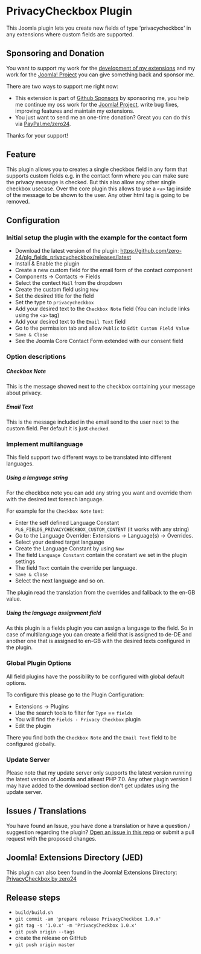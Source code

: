 # PrivacyCheckbox Plugin

This Joomla plugin lets you create new fields of type 'privacycheckbox' in any extensions where custom fields are supported.

## Sponsoring and Donation

You want to support my work for the [development of my extensions](https://extensions.joomla.org/profile/profile/details/200189/) and my work for the [Joomla! Project](https://volunteers.joomla.org/joomlers/248-tobias-zulauf) you can give something back and sponsor me. 

There are two ways to support me right now:
- This extension is part of [Github Sponsors](https://github.com/sponsors/zero-24/) by sponsoring me, you help me continue my oss work for the [Joomla! Project](https://volunteers.joomla.org/joomlers/248-tobias-zulauf), write bug fixes, improving features and maintain my extensions.
- You just want to send me an one-time donation? Great you can do this via [PayPal.me/zero24](https://www.paypal.me/zero24).

Thanks for your support!

## Feature

This plugin allows you to creates a single checkbox field in any form that supports custom fields e.g. in the contact form where you can make sure the privacy message is checked. But this also allow any other single checkbox usecase. Over the core plugin this allows to use a `<a>` tag inside of the message to be shown to the user. Any other html tag is going to be removed.

## Configuration

### Initial setup the plugin with the example for the contact form

- Download the latest version of the plugin: https://github.com/zero-24/plg_fields_privacycheckbox/releases/latest
- Install & Enable the plugin
- Create a new custom field for the email form of the contact component
 - Components -> Contacts -> Fields
 - Select the contect `Mail` from the dropdown
 - Create the custom field using `New`
 - Set the desired title for the field
 - Set the type to `privacycheckbox`
 - Add your desired text to the `Checkbox Note` field (You can include links using the `<a>` tag)
 - Add your desired text to the `Email Text` field
 - Go to the permission tab and allow `Public` to `Edit Custom Field Value`
 - `Save & Close`
 - See the Joomla Core Contact Form extended with our consent field

### Option descriptions

##### Checkbox Note

This is the message showed next to the checkbox containing your message about privacy.

##### Email Text

This is the message included in the email send to the user next to the custom field. Per default it is just `checked`.

### Implement multilanguage

This field support two different ways to be translated into different languages.

##### Using a language string

For the checkbox note you can add any string you want and override them with the desired text foreach language.

For example for the `Checkbox Note` text:
- Enter the self defined Language Constant `PLG_FIELDS_PRIVACYCHECKBOX_CUSTOM_CONTENT` (it works with any string)
- Go to the Language Overrider: Extensions -> Language(s) -> Overrides.
- Select your desired target language
- Create the Language Constant by using `New`
- The field `Language Constant` contain the constant we set in the plugin settings
- The field `Text` contain the override per language.
- `Save & Close`
- Select the next language and so on.

The plugin read the translation from the overrides and fallback to the en-GB value.

##### Using the language assignment field

As this plugin is a fields plugin you can assign a language to the field. So in case of multilanguage you can create a field that is assigned to de-DE and another one that is assigned to en-GB with the desired texts configured in the plugin.

### Global Plugin Options

All field plugins have the possibility to be configured with global default options.

To configure this please go to the Plugin Configuration:
- Extensions -> Plugins
- Use the search tools to filter for `Type` == `fields`
- You will find the `Fields - Privacy Checkbox` plugin
- Edit the plugin

There you find both the `Checkbox Note` and the `Email Text` field to be configured globally.

### Update Server

Please note that my update server only supports the latest version running the latest version of Joomla and atleast PHP 7.0.
Any other plugin version I may have added to the download section don't get updates using the update server.

## Issues / Translations

You have found an Issue, you have done a translation or have a question / suggestion regarding the plugin?
[Open an issue in this repo](https://github.com/zero-24/plg_fields_privacycheckbox/issues/new) or submit a pull request with the proposed changes.

## Joomla! Extensions Directory (JED)

This plugin can also been found in the Joomla! Extensions Directory: [PrivacyCheckbox by zero24](https://extensions.joomla.org/extension/authoring-a-content/custom-fields/privacycheckbox/)

## Release steps

- `build/build.sh`
- `git commit -am 'prepare release PrivacyCheckbox 1.0.x'`
- `git tag -s '1.0.x' -m 'PrivacyCheckbox 1.0.x'`
- `git push origin --tags`
- create the release on GitHub
- `git push origin master`
